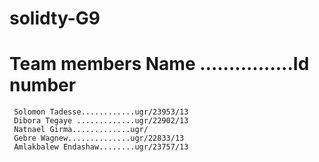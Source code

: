 # solidty-G9
# Team members Name ................Id number
     Solomon Tadesse............ugr/23953/13
     Dibora Tegaye .............ugr/22902/13
     Natnael Girma.............ugr/
     Gebre Wagnew..............ugr/22833/13
     Amlakbalew Endashaw........ugr/23757/13
    
